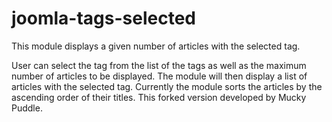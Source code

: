 joomla-tags-selected
====================
This module displays a given number of articles with the selected tag.

User can select the tag from the list of the tags as well as the maximum number of articles to be displayed. The module will then display a list of articles with the selected tag.
Currently the module sorts the articles by the ascending order of their titles.
This forked version developed by Mucky Puddle.
